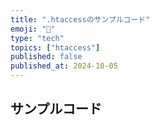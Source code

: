 ```yaml
---
title: ".htaccessのサンプルコード"
emoji: "🔐"
type: "tech"
topics: ["htaccess"]
published: false
published_at: 2024-10-05
---
```


## サンプルコード

```.htaccess
```

